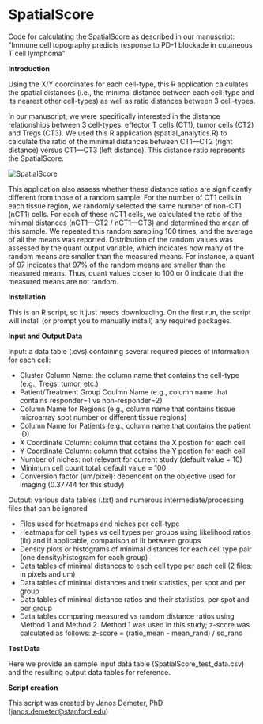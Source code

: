 # SpatialScore
Code for calculating the SpatialScore as described in our manuscript: "Immune cell topography predicts response to PD-1 blockade in cutaneous T cell lymphoma"


**Introduction**

Using the X/Y coordinates for each cell-type, this R application calculates the spatial distances (i.e., the minimal distance between each cell-type and its nearest other cell-types) as well as ratio distances between 3 cell-types.

In our manuscript, we were specifically interested in the distance relationships between 3 cell-types: effector T cells (CT1), tumor cells (CT2) and Tregs (CT3). We used this R application (spatial_analytics.R) to calculate the ratio of the minimal distances between CT1—CT2 (right distance) versus CT1—CT3 (left distance). This distance ratio represents the SpatialScore.

![SpatialScore](https://user-images.githubusercontent.com/37353112/134821486-15bd8d31-a134-4143-8851-b96a85ff5292.PNG)

This application also assess whether these distance ratios are significantly different from those of a random sample. For the number of CT1 cells in each tissue region, we randomly selected the same number of non-CT1 (nCT1) cells. For each of these nCT1 cells, we calculated the ratio of the minimal distances (nCT1—CT2 / nCT1—CT3) and determined the mean of this sample. We repeated this random sampling 100 times, and the average of all the means was reported. Distribution of the random values was assessed by the quant output variable, which indicates how many of the random means are smaller than the measured means. For instance, a quant of 97 indicates that 97% of the random means are smaller than the measured means. Thus, quant values closer to 100 or 0 indicate that the measured means are not random.


**Installation**

This is an R script, so it just needs downloading. On the first run, the script will install (or prompt you to manually install) any required packages. 


**Input and Output Data**

Input: a data table (.cvs) containing several required pieces of information for each cell:

  - Cluster Column Name: the column name that contains the cell-type (e.g., Tregs, tumor, etc.)
  - Patient/Treatment Group Coulmn Name (e.g., column name that contains responder=1 vs non-responder=2)
  - Column Name for Regions (e.g., column name that contains tissue microarray spot number or different tissue regions)
  - Column Name for Patients (e.g., column name that contains the patient ID)
  - X Coordinate Column: column that cotains the X postion for each cell
  - Y Coordinate Column: column that cotains the Y postion for each cell
  - Number of niches: not relevant for current study (default value = 10)
  - Minimum cell count total: default value = 100
  - Conversion factor (um/pixel): dependent on the objective used for imaging (0.37744 for this study) 

Output: various data tables (.txt) and numerous intermediate/processing files that can be ignored

  - Files used for heatmaps and niches per cell-type
  - Heatmaps for cell types vs cell types per groups using likelihood ratios (llr) and if applicable, comparison of llr between groups
  - Density plots or histograms of minimal distances for each cell type pair (one density/histogram for each group)
  - Data tables of minimal distances to each cell type per each cell (2 files: in pixels and um)
  - Data tables of minimal distances and their statistics, per spot and per group
  - Data tables of minimal distance ratios and their statistics, per spot and per group
  - Data tables comparing measured vs random distance ratios using Method 1 and Method 2. Method 1 was used in this study; z-score was calculated as follows: z-score = (ratio_mean - mean_rand) / sd_rand


**Test Data**

Here we provide an sample input data table (SpatialScore_test_data.csv) and the resulting output data tables for reference. 


**Script creation**

This script was created by Janos Demeter, PhD (janos.demeter@stanford.edu)  
